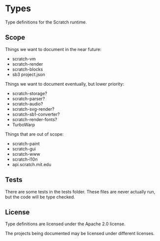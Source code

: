 # Types

Type definitions for the Scratch runtime.

## Scope

Things we want to document in the near future:

 - scratch-vm
 - scratch-render
 - scratch-blocks
 - sb3 project.json

Things we want to document eventually, but lower priority:

 - scratch-storage?
 - scratch-parser?
 - scratch-audio?
 - scratch-svg-render?
 - scratch-sb1-converter?
 - scratch-render-fonts?
 - TurboWarp

Things that are out of scope:

 - scratch-paint
 - scratch-gui
 - scratch-www
 - scratch-l10n
 - api.scratch.mit.edu

## Tests

There are some tests in the tests folder. These files are never actually run, but the code will be type checked.

## License

Type definitions are licensed under the Apache 2.0 license.

The projects being documented may be licensed under different licenses.
